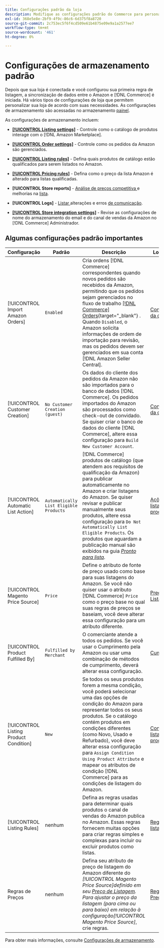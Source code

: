 ```yaml
---
title: Configurações padrão da loja
description: Modifique as configurações padrão do Commerce para personalizar o Amazon Sales Channel para sua loja.
exl-id: 368e5e8e-2bf9-4f9c-86c6-6d375f8a8720
source-git-commit: 2c753ec5f6f4cd509e61b4875e09e9a1a2577ee7
workflow-type: tm+mt
source-wordcount: '461'
ht-degree: 0%

---
```


# Configurações de armazenamento padrão

Depois que sua loja é conectada e você configurou sua primeira regra de listagem, a sincronização de dados entre o Amazon e [!DNL Commerce] é iniciada. Há vários tipos de configurações de loja que permitem personalizar sua loja de acordo com suas necessidades. As configurações de armazenamento são acessadas no armazenamento [painel](./amazon-store-dashboard.md).

As configurações de armazenamento incluem:

- [**[!UICONTROL Listing settings]**](./listing-settings.md) - Controle como o catálogo de produtos interage com o  [!DNL Amazon Marketplace].

- [**[!UICONTROL Order settings]**](./order-settings.md) - Controle como os pedidos da Amazon são gerenciados.

- [**[!UICONTROL Listing rules]**](./listing-rules.md) - Defina quais produtos de catálogo estão qualificados para serem listados no Amazon.

- [**[!UICONTROL Pricing rules]**](./pricing-products.md) - Defina como o preço da lista Amazon é alterado para listas qualificadas.

- **[!UICONTROL Store reports]** -  [Análise de preços competitiva ](./competitive-price-analysis.md) e melhorias na  [lista](./listing-improvements.md).

- **[!UICONTROL Logs]** -  [Listar ](./listing-changes-log.md) alterações e erros  [de comunicação](./communication-errors-log.md).

- [**[!UICONTROL Store integration settings]**](./store-integration-settings.md) - Revise as configurações de nome do armazenamento do email e do canal de vendas da Amazon no  [!DNL Commerce] Administrador.

## Algumas configurações padrão importantes

| Configuração | Padrão | Descrição | Localização |
|--- |--- |--- |--- |
| [!UICONTROL Import Amazon Orders] | `Enabled` | Cria ordens [!DNL Commerce] correspondentes quando novos pedidos são recebidos da Amazon, permitindo que os pedidos sejam gerenciados no fluxo de trabalho [[!DNL Commerce] Orders](https://docs.magento.com/user-guide/sales/orders.html){target=&quot;_blank&quot;} . Quando `Disabled`, o Amazon solicita informações de ordem de importação para revisão, mas os pedidos devem ser gerenciados em sua conta [!DNL Amazon Seller Central]. | [Configurações da ordem](./order-settings.md) |
| [!UICONTROL Customer Creation] | `No Customer Creation (guest)` | Os dados do cliente dos pedidos da Amazon não são importados para o banco de dados [!DNL Commerce]. Os pedidos importados do Amazon são processados como check-out de convidado. Se quiser criar o banco de dados do cliente [!DNL Commerce], altere essa configuração para `Build New Customer Account`. | [Configurações da ordem](./order-settings.md) |
| [!UICONTROL Automatic List Action] | `Automatically List Eligible Products` | [!DNL Commerce] produtos de catálogo (que atendem aos requisitos de qualificação da Amazon) para publicar automaticamente no Amazon e criar listagens do Amazon. Se quiser revisar e publicar manualmente seus produtos, altere essa configuração para `Do Not Automatically List Eligible Products`. Os produtos que aguardam a publicação manual são exibidos na guia [_Pronto para lista_](./ready-to-list.md). | [Ações de listagem de produtos](./product-listing-actions.md) |
| [!UICONTROL Magento Price Source] | `Price` | Define o atributo de fonte de preço usado como base para suas listagens do Amazon. Se você não quiser usar o atributo [!DNL Commerce] `Price` como o preço base no qual suas regras de preços se baseiam, você deve alterar essa configuração para um atributo diferente. | [Preço de Listagem](./listing-price.md) |
| [!UICONTROL Product Fulfilled By] | `Fulfilled by Merchant` | O comerciante atende a todos os pedidos. Se você usar o Cumprimento pela Amazon ou usar uma combinação de métodos de cumprimento, deverá alterar essa configuração. | [Cumprido por](./listing-price.md) |
| [!UICONTROL Listing Product Condition] | `New` | Se todos os seus produtos forem a mesma condição, você poderá selecionar uma das opções de condição do Amazon para representar todos os seus produtos. Se o catálogo contém produtos em condições diferentes (como Novo, Usado e Refurbado), você deve alterar essa configuração para `Assign Condition Using Product Attribute` e mapear os atributos de condição [!DNL Commerce] para as condições de listagem do Amazon. | [Condição de listagem de produtos](./product-listing-condition.md) |
| [!UICONTROL Listing Rules] | nenhum | Defina as regras usadas para determinar quais produtos o canal de vendas do Amazon publica no Amazon. Essas regras fornecem muitas opções para criar regras simples e complexas para incluir ou excluir produtos como listas. | [Regras de listagem](./listing-rules.md) |
| Regras de Preços | nenhum | Defina seu atributo de preço de listagem do Amazon diferente do _[!UICONTROL Magento Price Source]_definido em seu [Preço de Listagem](./listing-price.md). Para ajustar o preço da listagem (para cima ou para baixo) em relação à configuração_[!UICONTROL Magento Price Source]_, crie regras. | [Regras de Preços](./pricing-products.md) |

Para obter mais informações, consulte [Configurações de armazenamento](./ob-store-review.md).
